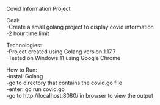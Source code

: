 Covid Information Project  

Goal:  
-Create a small golang project to display covid information  
-2 hour time limit  

Technologies:  
-Project created using Golang version 1.17.7  
-Tested on Windows 11 using Google Chrome  

How to Run:  
-install Golang  
-go to directory that contains the covid.go file  
-enter: go run covid.go  
-go to http://localhost:8080/ in browser to view the output  
